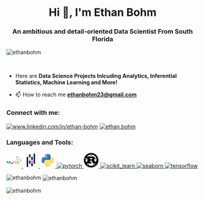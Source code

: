 <h1 align="center">Hi 👋, I'm Ethan Bohm</h1>
<h3 align="center">An ambitious and detail-oriented Data Scientist From South Florida</h3>

<p align="left"> <img src="https://komarev.com/ghpvc/?username=ethanbohm&label=Profile%20views&color=0e75b6&style=flat" alt="ethanbohm" /> </p>

<p align="left"> <a href="https://twitter.com/" target="blank"><img src="https://img.shields.io/twitter/follow/?logo=twitter&style=for-the-badge" alt="" /></a> </p>

- Here are **Data Science Projects Inlcuding Analytics, Inferential Statistics, Machine Learning and More!**

- 📫 How to reach me **ethanbohm23@gmail.com**

<h3 align="left">Connect with me:</h3>
<p align="left">
<a href="https://www.linkedin.com/in/ethan-bohm/" target="blank"><img align="center" src="https://raw.githubusercontent.com/rahuldkjain/github-profile-readme-generator/master/src/images/icons/Social/linked-in-alt.svg" alt="www.linkedin.com/in/ethan-bohm" height="30" width="40" /></a>
<a href="https://instagram.com/ethan.bohm" target="blank"><img align="center" src="https://raw.githubusercontent.com/rahuldkjain/github-profile-readme-generator/master/src/images/icons/Social/instagram.svg" alt="ethan.bohm" height="30" width="40" /></a>
</p>

<h3 align="left">Languages and Tools:</h3>
<p align="left"> <a href="https://www.mysql.com/" target="_blank" rel="noreferrer"> <img src="https://raw.githubusercontent.com/devicons/devicon/master/icons/mysql/mysql-original-wordmark.svg" alt="mysql" width="40" height="40"/> </a> <a href="https://pandas.pydata.org/" target="_blank" rel="noreferrer"> <img src="https://raw.githubusercontent.com/devicons/devicon/2ae2a900d2f041da66e950e4d48052658d850630/icons/pandas/pandas-original.svg" alt="pandas" width="40" height="40"/> </a> <a href="https://www.python.org" target="_blank" rel="noreferrer"> <img src="https://raw.githubusercontent.com/devicons/devicon/master/icons/python/python-original.svg" alt="python" width="40" height="40"/> </a> <a href="https://pytorch.org/" target="_blank" rel="noreferrer"> <img src="https://www.vectorlogo.zone/logos/pytorch/pytorch-icon.svg" alt="pytorch" width="40" height="40"/> </a> <a href="https://www.rust-lang.org" target="_blank" rel="noreferrer"> <img src="https://raw.githubusercontent.com/devicons/devicon/master/icons/rust/rust-plain.svg" alt="rust" width="40" height="40"/> </a> <a href="https://scikit-learn.org/" target="_blank" rel="noreferrer"> <img src="https://upload.wikimedia.org/wikipedia/commons/0/05/Scikit_learn_logo_small.svg" alt="scikit_learn" width="40" height="40"/> </a> <a href="https://seaborn.pydata.org/" target="_blank" rel="noreferrer"> <img src="https://seaborn.pydata.org/_images/logo-mark-lightbg.svg" alt="seaborn" width="40" height="40"/> </a> <a href="https://www.tensorflow.org" target="_blank" rel="noreferrer"> <img src="https://www.vectorlogo.zone/logos/tensorflow/tensorflow-icon.svg" alt="tensorflow" width="40" height="40"/> </a> </p>

<p><img align="left" src="https://github-readme-stats.vercel.app/api/top-langs?username=ethanbohm&show_icons=true&locale=en&layout=compact" alt="ethanbohm" /></p>

<p>&nbsp;<img align="center" src="https://github-readme-stats.vercel.app/api?username=ethanbohm&show_icons=true&locale=en" alt="ethanbohm" /></p>

<p><img align="center" src="https://github-readme-streak-stats.herokuapp.com/?user=ethanbohm&" alt="ethanbohm" /></p>
